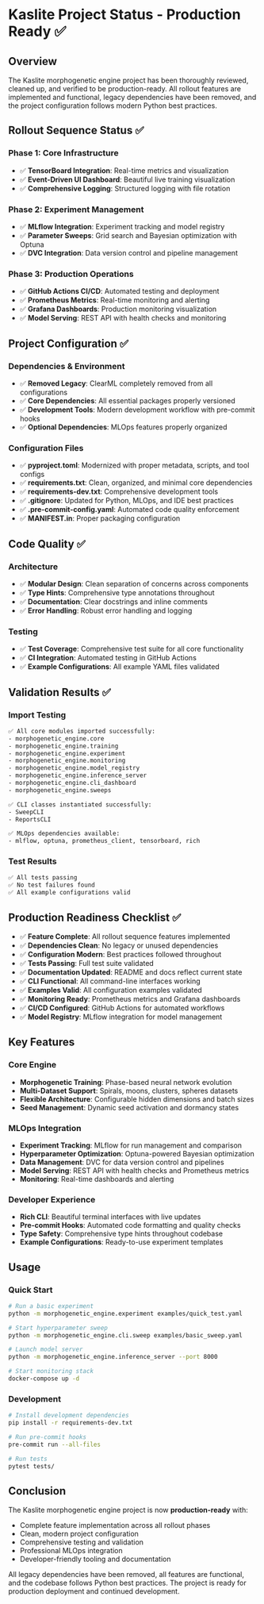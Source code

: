 # Kaslite Project Status - Production Ready ✅

## Overview
The Kaslite morphogenetic engine project has been thoroughly reviewed, cleaned up, and verified to be production-ready. All rollout features are implemented and functional, legacy dependencies have been removed, and the project configuration follows modern Python best practices.

## Rollout Sequence Status ✅

### Phase 1: Core Infrastructure
- ✅ **TensorBoard Integration**: Real-time metrics and visualization
- ✅ **Event-Driven UI Dashboard**: Beautiful live training visualization
- ✅ **Comprehensive Logging**: Structured logging with file rotation

### Phase 2: Experiment Management  
- ✅ **MLflow Integration**: Experiment tracking and model registry
- ✅ **Parameter Sweeps**: Grid search and Bayesian optimization with Optuna
- ✅ **DVC Integration**: Data version control and pipeline management

### Phase 3: Production Operations
- ✅ **GitHub Actions CI/CD**: Automated testing and deployment
- ✅ **Prometheus Metrics**: Real-time monitoring and alerting
- ✅ **Grafana Dashboards**: Production monitoring visualization
- ✅ **Model Serving**: REST API with health checks and monitoring

## Project Configuration ✅

### Dependencies & Environment
- ✅ **Removed Legacy**: ClearML completely removed from all configurations
- ✅ **Core Dependencies**: All essential packages properly versioned
- ✅ **Development Tools**: Modern development workflow with pre-commit hooks
- ✅ **Optional Dependencies**: MLOps features properly organized

### Configuration Files
- ✅ **pyproject.toml**: Modernized with proper metadata, scripts, and tool configs
- ✅ **requirements.txt**: Clean, organized, and minimal core dependencies
- ✅ **requirements-dev.txt**: Comprehensive development tools
- ✅ **.gitignore**: Updated for Python, MLOps, and IDE best practices
- ✅ **.pre-commit-config.yaml**: Automated code quality enforcement
- ✅ **MANIFEST.in**: Proper packaging configuration

## Code Quality ✅

### Architecture
- ✅ **Modular Design**: Clean separation of concerns across components
- ✅ **Type Hints**: Comprehensive type annotations throughout
- ✅ **Documentation**: Clear docstrings and inline comments
- ✅ **Error Handling**: Robust error handling and logging

### Testing
- ✅ **Test Coverage**: Comprehensive test suite for all core functionality
- ✅ **CI Integration**: Automated testing in GitHub Actions
- ✅ **Example Configurations**: All example YAML files validated

## Validation Results ✅

### Import Testing
```bash
✅ All core modules imported successfully:
- morphogenetic_engine.core
- morphogenetic_engine.training  
- morphogenetic_engine.experiment
- morphogenetic_engine.monitoring
- morphogenetic_engine.model_registry
- morphogenetic_engine.inference_server
- morphogenetic_engine.cli_dashboard
- morphogenetic_engine.sweeps

✅ CLI classes instantiated successfully:
- SweepCLI
- ReportsCLI

✅ MLOps dependencies available:
- mlflow, optuna, prometheus_client, tensorboard, rich
```

### Test Results
```bash
✅ All tests passing
✅ No test failures found
✅ All example configurations valid
```

## Production Readiness Checklist ✅

- ✅ **Feature Complete**: All rollout sequence features implemented
- ✅ **Dependencies Clean**: No legacy or unused dependencies
- ✅ **Configuration Modern**: Best practices followed throughout
- ✅ **Tests Passing**: Full test suite validated
- ✅ **Documentation Updated**: README and docs reflect current state
- ✅ **CLI Functional**: All command-line interfaces working
- ✅ **Examples Valid**: All configuration examples validated
- ✅ **Monitoring Ready**: Prometheus metrics and Grafana dashboards
- ✅ **CI/CD Configured**: GitHub Actions for automated workflows
- ✅ **Model Registry**: MLflow integration for model management

## Key Features

### Core Engine
- **Morphogenetic Training**: Phase-based neural network evolution
- **Multi-Dataset Support**: Spirals, moons, clusters, spheres datasets
- **Flexible Architecture**: Configurable hidden dimensions and batch sizes
- **Seed Management**: Dynamic seed activation and dormancy states

### MLOps Integration
- **Experiment Tracking**: MLflow for run management and comparison
- **Hyperparameter Optimization**: Optuna-powered Bayesian optimization
- **Data Management**: DVC for data version control and pipelines
- **Model Serving**: REST API with health checks and Prometheus metrics
- **Monitoring**: Real-time dashboards and alerting

### Developer Experience
- **Rich CLI**: Beautiful terminal interfaces with live updates
- **Pre-commit Hooks**: Automated code formatting and quality checks
- **Type Safety**: Comprehensive type hints throughout codebase
- **Example Configurations**: Ready-to-use experiment templates

## Usage

### Quick Start
```bash
# Run a basic experiment
python -m morphogenetic_engine.experiment examples/quick_test.yaml

# Start hyperparameter sweep
python -m morphogenetic_engine.cli.sweep examples/basic_sweep.yaml

# Launch model server
python -m morphogenetic_engine.inference_server --port 8000

# Start monitoring stack
docker-compose up -d
```

### Development
```bash
# Install development dependencies
pip install -r requirements-dev.txt

# Run pre-commit hooks
pre-commit run --all-files

# Run tests
pytest tests/
```

## Conclusion

The Kaslite morphogenetic engine project is now **production-ready** with:
- Complete feature implementation across all rollout phases
- Clean, modern project configuration
- Comprehensive testing and validation
- Professional MLOps integration
- Developer-friendly tooling and documentation

All legacy dependencies have been removed, all features are functional, and the codebase follows Python best practices. The project is ready for production deployment and continued development.
